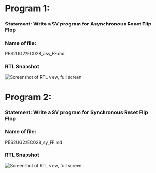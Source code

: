 # Program 1: 
### Statement: Write a SV program for Asynchronous Reset Flip Flop

### Name of file:
PES2UG22EC028_asy_FF.md

### RTL Snapshot
![Screenshot of RTL view, full screen](<program1.png>)

# Program 2: 
### Statement: Write a SV program for Synchronous Reset Flip Flop

### Name of file:
PES2UG22EC028_sy_FF.md

### RTL Snapshot
![Screenshot of RTL view, full screen](<program1.png>)

